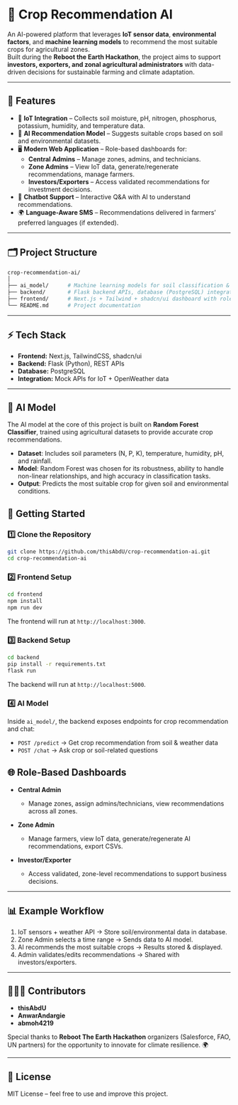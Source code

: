 
# 🌱 Crop Recommendation AI

An AI-powered platform that leverages **IoT sensor data**, **environmental factors**, and **machine learning models** to recommend the most suitable crops for agricultural zones.  
Built during the **Reboot the Earth Hackathon**, the project aims to support **investors, exporters, and zonal agricultural administrators** with data-driven decisions for sustainable farming and climate adaptation.  

---

## 🚀 Features

- 📡 **IoT Integration** – Collects soil moisture, pH, nitrogen, phosphorus, potassium, humidity, and temperature data.  
- 🤖 **AI Recommendation Model** – Suggests suitable crops based on soil and environmental datasets.  
- 🖥 **Modern Web Application** – Role-based dashboards for:
  - **Central Admins** – Manage zones, admins, and technicians.  
  - **Zone Admins** – View IoT data, generate/regenerate recommendations, manage farmers.  
  - **Investors/Exporters** – Access validated recommendations for investment decisions.  
- 💬 **Chatbot Support** – Interactive Q&A with AI to understand recommendations.  
- 🌍 **Language-Aware SMS** – Recommendations delivered in farmers’ preferred languages (if extended).  

---

## 🗂 Project Structure

```bash
crop-recommendation-ai/
│
├── ai_model/      # Machine learning models for soil classification & crop recommendation
├── backend/       # Flask backend APIs, database (PostgreSQL) integration
├── frontend/      # Next.js + Tailwind + shadcn/ui dashboard with role-based views
└── README.md      # Project documentation
````

---

## ⚡️ Tech Stack

* **Frontend:** Next.js, TailwindCSS, shadcn/ui
* **Backend:** Flask (Python), REST APIs
* **Database:** PostgreSQL
* **Integration:** Mock APIs for IoT + OpenWeather data

---

## 🤖 AI Model

The AI model at the core of this project is built on **Random Forest Classifier**, trained using agricultural datasets to provide accurate crop recommendations.  

- **Dataset**: Includes soil parameters (N, P, K), temperature, humidity, pH, and rainfall.  
- **Model**: Random Forest was chosen for its robustness, ability to handle non-linear relationships, and high accuracy in classification tasks.  
- **Output**: Predicts the most suitable crop for given soil and environmental conditions. 

## 🔧 Getting Started

### 1️⃣ Clone the Repository

```bash
git clone https://github.com/thisAbdU/crop-recommendation-ai.git
cd crop-recommendation-ai
```

### 2️⃣ Frontend Setup

```bash
cd frontend
npm install
npm run dev
```

The frontend will run at `http://localhost:3000`.

### 3️⃣ Backend Setup

```bash
cd backend
pip install -r requirements.txt
flask run
```

The backend will run at `http://localhost:5000`.

### 4️⃣ AI Model

Inside `ai_model/`, the backend exposes endpoints for crop recommendation and chat:

- `POST /predict` → Get crop recommendation from soil & weather data  
- `POST /chat`    → Ask crop or soil-related questions


## 🌐 Role-Based Dashboards

* **Central Admin**

  * Manage zones, assign admins/technicians, view recommendations across all zones.

* **Zone Admin**

  * Manage farmers, view IoT data, generate/regenerate AI recommendations, export CSVs.

* **Investor/Exporter**

  * Access validated, zone-level recommendations to support business decisions.

---

## 📊 Example Workflow

1. IoT sensors + weather API → Store soil/environmental data in database.
2. Zone Admin selects a time range → Sends data to AI model.
3. AI recommends the most suitable crops → Results stored & displayed.
4. Admin validates/edits recommendations → Shared with investors/exporters.

---

## 🧑‍🤝‍🧑 Contributors

* **thisAbdU**
* **AnwarAndargie**
* **abmoh4219**

Special thanks to **Reboot The Earth Hackathon** organizers (Salesforce, FAO, UN partners) for the opportunity to innovate for climate resilience. 🌍

---

## 📜 License

MIT License – feel free to use and improve this project.

```
